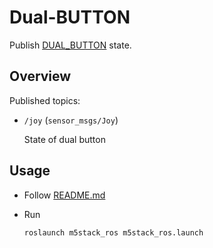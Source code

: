 # Dual-BUTTON

Publish [DUAL_BUTTON](https://docs.m5stack.com/en/unit/dual_button) state.

## Overview

Published topics:

- `/joy` (`sensor_msgs/Joy`)

  State of dual button

## Usage

- Follow [README.md](https://github.com/jsk-ros-pkg/jsk_3rdparty/tree/master/m5stack_ros)

- Run

  ```bash
  roslaunch m5stack_ros m5stack_ros.launch
  ```
